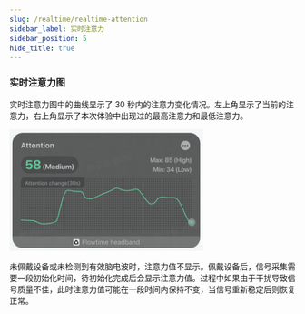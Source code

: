 ```yaml
---
slug: /realtime/realtime-attention
sidebar_label: 实时注意力
sidebar_position: 5
hide_title: true
---
```


### 实时注意力图

实时注意力图中的曲线显示了 30 秒内的注意力变化情况。左上角显示了当前的注意力，右上角显示了本次体验中出现过的最高注意力和最低注意力。

![实时注意力图](Image1/22.PNG)

未佩戴设备或未检测到有效脑电波时，注意力值不显示。佩戴设备后，信号采集需要一段初始化时间，待初始化完成后会显示注意力值。过程中如果由于干扰导致信号质量不佳，此时注意力值可能在一段时间内保持不变，当信号重新稳定后则恢复正常。

